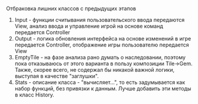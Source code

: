 Отбраковка лишних классов с предыдущих этапов

1. Input - функции считывания пользовательского ввода передаются View, анализ ввода и управление игрой на основе команд передается Controller
1. Output - логика обновления интерфейса на основе изменений в игре передается Controller, отображение игры пользователю передается View
1. EmptyTile - на фазе анализа рано думать о наследовании, поэтому пока отказываюсь от этого варианта в пользу композиции Tile->Gem. Также, скорее всего, не содержал бы никакой важной логики, выступая в качестве "заглушки".
1. Stats - описание класса - "вычисляет...", то есть задумывается как набор функций, без привязки к данным. Лучше добавить эти методы в класс History.